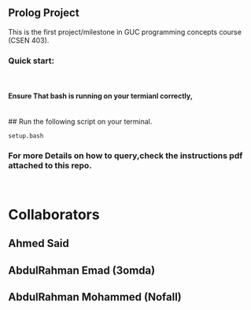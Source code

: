 ## Prolog Project

<p>
This is the first project/milestone in GUC programming concepts course (CSEN 403).
</p>

### Quick start:

<br/>

#### Ensure That bash is running on your termianl correctly,

<br/>
## Run the following script on your terminal.

```
setup.bash
```

### For more Details on how to query,check the instructions pdf attached to this repo.

<br/>

# Collaborators

## Ahmed Said

## AbdulRahman Emad (3omda)

## AbdulRahman Mohammed (Nofall)
